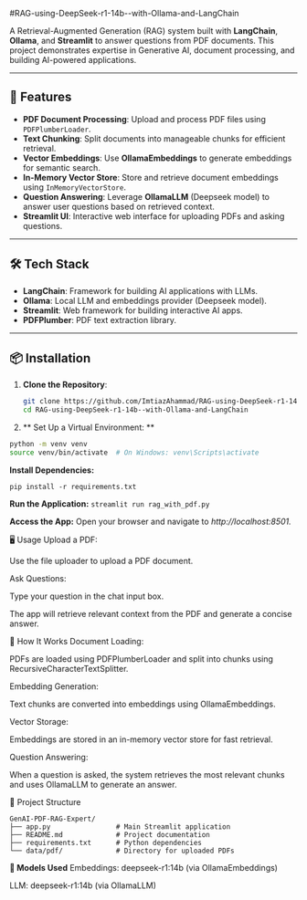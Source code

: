 #RAG-using-DeepSeek-r1-14b--with-Ollama-and-LangChain

A Retrieval-Augmented Generation (RAG) system built with **LangChain**, **Ollama**, and **Streamlit** to answer questions from PDF documents. This project demonstrates expertise in Generative AI, document processing, and building AI-powered applications.

---

## 🚀 Features

- **PDF Document Processing**: Upload and process PDF files using `PDFPlumberLoader`.
- **Text Chunking**: Split documents into manageable chunks for efficient retrieval.
- **Vector Embeddings**: Use **OllamaEmbeddings** to generate embeddings for semantic search.
- **In-Memory Vector Store**: Store and retrieve document embeddings using `InMemoryVectorStore`.
- **Question Answering**: Leverage **OllamaLLM** (Deepseek model) to answer user questions based on retrieved context.
- **Streamlit UI**: Interactive web interface for uploading PDFs and asking questions.

---

## 🛠️ Tech Stack

- **LangChain**: Framework for building AI applications with LLMs.
- **Ollama**: Local LLM and embeddings provider (Deepseek model).
- **Streamlit**: Web framework for building interactive AI apps.
- **PDFPlumber**: PDF text extraction library.

---

## 📦 Installation

1. **Clone the Repository**:
   ```bash
   git clone https://github.com/ImtiazAhammad/RAG-using-DeepSeek-r1-14b--with-Ollama-and-LangChain.git
   cd RAG-using-DeepSeek-r1-14b--with-Ollama-and-LangChain

2. ** Set Up a Virtual Environment: **

 ```bash
python -m venv venv
source venv/bin/activate  # On Windows: venv\Scripts\activate
```

**Install Dependencies:**

```pip install -r requirements.txt```

**Run the Application:**
`` streamlit run rag_with_pdf.py ``

**Access the App:**
Open your browser and navigate to _http://localhost:8501._

🖥️ Usage
Upload a PDF:

Use the file uploader to upload a PDF document.

Ask Questions:

Type your question in the chat input box.

The app will retrieve relevant context from the PDF and generate a concise answer.

🧠 How It Works
Document Loading:

PDFs are loaded using PDFPlumberLoader and split into chunks using RecursiveCharacterTextSplitter.

Embedding Generation:

Text chunks are converted into embeddings using OllamaEmbeddings.

Vector Storage:

Embeddings are stored in an in-memory vector store for fast retrieval.

Question Answering:

When a question is asked, the system retrieves the most relevant chunks and uses OllamaLLM to generate an answer.

📂 Project Structure
```
GenAI-PDF-RAG-Expert/
├── app.py                # Main Streamlit application
├── README.md             # Project documentation
├── requirements.txt      # Python dependencies
└── data/pdf/             # Directory for uploaded PDFs
```
**🤖 Models Used**
Embeddings: deepseek-r1:14b (via OllamaEmbeddings)

LLM: deepseek-r1:14b (via OllamaLLM)
